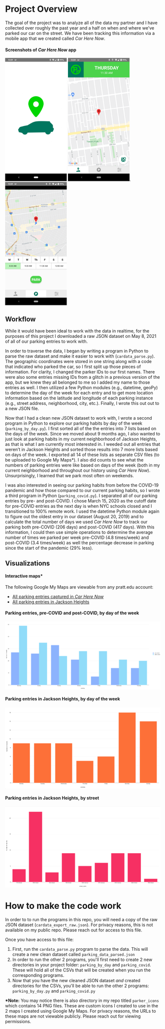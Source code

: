 # Project Overview
The goal of the project was to analyze all of the data my partner and I have collected over roughly the past year and a half on when and where we’ve parked our car on the street. We have been tracking this information via a mobile app that we created called _Car Here Now_.

#### Screenshots of _Car Here Now_ app
<img src="https://github.com/eleeb/car-here-now-history/blob/9da6c297d15a2b3d84edb69ee91963df5e841c16/docs/assets/images/car-her-now_opening-screen.png" width="200">    <img src="https://github.com/eleeb/car-here-now-history/blob/9da6c297d15a2b3d84edb69ee91963df5e841c16/docs/assets/images/car-here-now_current-spot.png" width="200">.   <img src="https://github.com/eleeb/car-here-now-history/blob/9da6c297d15a2b3d84edb69ee91963df5e841c16/docs/assets/images/car-here-now_park.png" width="200">

## Workflow
While it would have been ideal to work with the data in realtime, for the purposes of this project I downloaded a raw JSON dataset on May 8, 2021 of all of our parking entries to work with.

In order to traverse the data, I began by writing a program in Python to parse the raw dataset and make it easier to work with (`cardata_parse.py`). The geographic coordinates were stored in one string along with a code that indicated who parked the car, so I first split up those pieces of information. For clarity, I changed the parker IDs to our first names. There were also some entries missing IDs from a glitch in a previous version of the app, but we knew they all belonged to me so I added my name to those entries as well. I then utilized a few Python modules (e.g., datetime, geoPy) to determine the day of the week for each entry and to get more location information based on the latitude and longitude of each parking instance (e.g., street address, neighborhood, city, etc.). Finally, I wrote this out out to a new JSON file.

Now that I had a clean new JSON dataset to work with, I wrote a second program in Python to explore our parking habits by day of the week (`parking_by_day.py`). I first sorted all of the the entries into 7 lists based on the days of the week. Since we moved about 9 months ago, I also wanted to just look at parking habits in my current neighborhood of Jackson Heights, as that is what I am currently most interested in. I weeded out all entries that weren’t in Jackson Heights and sorted those results into 7 more lists based on days of the week. I exported all 14 of these lists as separate CSV files (to be uploaded to Google My Maps\*). I also did counts to see what the numbers of parking entries were like based on days of the week (both in my current neighborhood and throughout our history using _Car Here Now_). Unsurprisingly, I learned that we park most often on weekends.

I was also interested in seeing our parking habits from before the COVID-19 pandemic and how those compared to our current parking habits, so I wrote a third program in Python (`parking_covid.py`). I separated all of our parking entries by pre- and post-COVID. I chose March 15, 2020 as the cutoff date for pre-COVID entries as the next day is when NYC schools closed and I transitioned to 100% remote work. I used the datetime Python module again to figure out the oldest entry in our dataset (August 20, 2019) and to calculate the total number of days we used _Car Here Now_ to track our parking both pre-COVID (206 days) and post-COVID (417 days). With this information, I could then use simple operations to determine the average number of times we parked per week pre-COVID (4.8 times/week) and post-COVID (3.4 times/week) as well the percentage decrease in parking since the start of the pandemic (29% less).

## Visualizations
#### Interactive maps\*
The following Google My Maps are viewable from any pratt.edu account:
- [All parking entries captured in *Car Here Now*](https://www.google.com/maps/d/edit?mid=1L90LDmH8kuZISay9kq9xrFWn_UH56Nsy&usp=sharing "All parking entries captured in *Car Here Now*")
- [All parking entries in Jackson Heights](https://www.google.com/maps/d/edit?mid=1WOKakol7v6hZVbQoW-O44-ymsFjCNhEu&usp=sharing "Parking entries in Jackson Heights")
#### Parking entries, pre-COVID and post-COVID, by day of the week
![Parking entries, pre-COVID and post-COVID, by day of the week](https://github.com/eleeb/car-here-now-history/blob/c227897822646c64364afe9630f206579c1b8cd0/docs/assets/images/parking_by_day_covid.png)
#### Parking entries in Jackson Heights, by day of the week
![Parking entries in Jackson Heights, by day of the week](https://github.com/eleeb/car-here-now-history/blob/c227897822646c64364afe9630f206579c1b8cd0/docs/assets/images/parking_by_day_JH.png)
#### Parking entries in Jackson Heights, by street
![Parking entries in Jackson Heights, by street](https://github.com/eleeb/car-here-now-history/blob/942cc0d9b2e2e772dee25888b3f81c7f7efc78fd/docs/assets/images/parking_by_street_JH.png)

# How to make the code work
In order to to run the programs in this repo, you will need a copy of the raw JSON dataset (`cardata_export_raw.json`). For privacy reasons, this is not available on my public repo. Please reach out for access to this file.

Once you have access to this file:
1. First, run the `cardata_parse.py` program to parse the data. This will create a new clean dataset called `parking_data_parsed.json`
2. In order to run the other 2 programs, you'll first need to create 2 new directories in your project folder: `parking_by_day` and `parking_covid`. These will hold all of the CSVs that will be created when you run the corresponding programs.
3. Now that you have the new cleaned JSON dataset _and_ created directories for the CSVs, you'll be able to run the other 2 programs: `parking_by_day.py` and `parking_covid.py`

**\*Note:** You may notice there is also directory in my repo titled `parker_icons` which contains 14 PNG files. These are custom icons I created to use in the 2 maps I created using Google My Maps. For privacy reasons, the URLs to these maps are not viewable publicly. Please reach out for viewing permissions.
